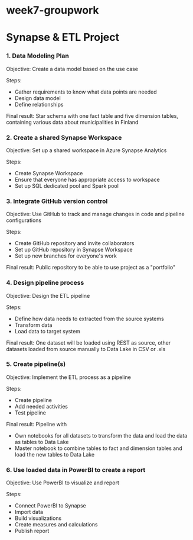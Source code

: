 # week7-groupwork

# Synapse & ETL Project

### 1. Data Modeling Plan
Objective: Create a data model based on the use case

Steps:
* Gather requirements to know what data points are needed
* Design data model
* Define relationships

Final result:
Star schema with one fact table and five dimension tables, containing various data about municipalities in Finland

### 2. Create a shared Synapse Workspace
Objective: Set up a shared workspace in Azure Synapse Analytics

Steps:
* Create Synapse Workspace
* Ensure that everyone has appropriate access to workspace
* Set up SQL dedicated pool and Spark pool

### 3. Integrate GitHub version control
Objective: Use GitHub to track and manage changes in code and pipeline configurations

Steps:
* Create GitHub repository and invite collaborators
* Set up GitHub repository in Synapse Workspace
* Set up new branches for everyone's work

Final result:
Public repository to be able to use project as a "portfolio"

### 4. Design pipeline process
Objective: Design the ETL pipeline

Steps:
* Define how data needs to extracted from the source systems
* Transform data
* Load data to target system

Final result:
One dataset will be loaded using REST as source, other datasets loaded from source manually to Data Lake in CSV or .xls

### 5. Create pipeline(s)
Objective: Implement the ETL process as a pipeline

Steps:
* Create pipeline
* Add needed activities
* Test pipeline

Final result: 
Pipeline with 
* Own notebooks for all datasets to transform the data and load the data as tables to Data Lake
* Master notebook to combine tables to fact and dimension tables and load the new tables to Data Lake

### 6. Use loaded data in PowerBI to create a report
Objective: Use PowerBI to visualize and report

Steps:
* Connect PowerBI to Synapse
* Import data
* Build visualizations
* Create measures and calculations
* Publish report
